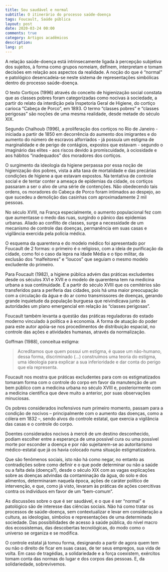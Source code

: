 ```yaml
---
title: Sou saudável e normal
subtitle: O itinerário do processo saúde-doença
tags: Foucault, Saúde pública
layout: post
date: 2020-03-24 00:00
comments: true
category: Artigos acadêmicos
description:
lang: pt
---
```


A relação saúde-doença está intrinsecamente ligada à percepção subjetiva dos sujeitos, à forma como grupos nomeiam,
definem, interpretam e tomam decisões em relação aos aspectos da realidade. A noção do que é “normal” e patológico
desencadeia-se neste sistema de representações simbólicas dentro do processo saúde-doença.

O texto Cortiços (1996) através do conceito de higienização social constata que as classes pobres foram categorizadas
como nocivas à sociedade, a partir do relato da interdição pela Inspetoria Geral de Higiene, do cortiço carioca
“Cabeça de Porco”, em 1893. O termo “classes pobres” e “classes perigosas” são noções de uma mesma realidade,
desde metade do século XIX.

Segundo Chalhoub (1996), a proliferação dos cortiços no Rio de Janeiro - iniciada a partir de 1850 em decorrência do
aumento dos imigrantes e do aumento do número de escravos alforriados - já possuía um estigma de marginalidade e de
perigo de contágios, expostos que estavam - segundo o imaginário das elites - aos riscos devido à promiscuidade,
à ociosidade e aos hábitos “inadequados” dos moradores dos cortiços.

O surgimento da ideologia da higiene perpassa por essa noção de higienização dos pobres, vista a alta taxa de mortalidade
e das precárias condições de higiene a que estavam expostos. Na tentativa de controle social e de tentar conter a ameaça
de epidemias da cidade, os cortiços passaram a ser o alvo de uma série de contenções.
Não obedecendo tais ordens, os moradores do Cabeça de Porco foram intimados ao despejo, ao que sucedeu a
demolição das casinhas com aproximadamente 2 mil pessoas.

No século XVIII, na França especialmente, o aumento populacional fez com que aumentasse o medo das ruas,
surgindo o pânico das epidemias urbanas. Aliado ao conflito de classes, surge a necessidade de um mecanismo de controle
das doenças, permanência em suas casas e vigilância exercida pela polícia médica.

O esquema da quarentena e do modelo médico foi apresentado por Foucault de 2 formas: o primeiro é o religioso,
com a ideia de purificação da cidade, como foi o caso da lepra na Idade Média e o tipo militar,
da exclusão dos “malfeitores” e “loucos” que seguiam o mesmo modelo excludente do primeiro.

Para Foucault (1982), a higiene pública advém das práticas excludentes desde os séculos XVI e XVII e o modelo de
quarentena tem na medicina urbana a sua continuidade. É a partir do século XVIII que os cemitérios são transferidos
para a periferia das cidades, pois há uma maior preocupação com a circulação da água e do ar como transmissores de doenças,
gerando grande inquietude da população burguesa que reivindicava junto às autoridades um plano emergencial em relação
às “classes perigosas”.

Foucault também levanta a questão das práticas reguladoras do estado moderno vinculado à política e à economia.
A forma de atuação do poder para este autor apóia-se nos procedimentos de distribuição espacial, no controle das ações
e atividades humanas, através da normalização.

Goffman (1988), conceitua estigma:

> Acreditamos que quem possui um estigma, é quase um não-humano, dessa forma, discriminado (...) construímos uma
> teoria do estigma, uma ideologia para explicar a sua inferioridade e dar conta do perigo que ela representa.

Foucault nos mostra que práticas excludentes para com os estigmatizados tomaram forma com o controle do corpo em
favor da manutenção de um bem público com a medicina urbana no século XVIII e, posteriormente com a medicina
científica que deve muito a anterior, por suas observações minuciosas.

Os pobres considerados inofensivos num primeiro momento, passam para a condição de nocivos – principalmente com o
aumento das doenças, como a cólera em 1832 –, sendo alvos do controle estatal, que exercia a vigilância das casas e o
controle do corpo.

Doentes considerados nocivos à mercê de um destino desconhecido, podiam escolher entre a esperança de uma possível cura
ou uma possível morte por esconder a doença e por não sujeitarem-se ao autoritarismo médico-estatal que já os havia
colocado numa situação estigmatizadora.

Que são fenômenos sociais, isto não há como negar, no entanto as contradições sobre como definir e o que pode determinar
ou não a saúde ou a falta dela (doença?), desde o século XIX com as vagas explicações sobre as doenças advindas da
contaminação da água, do solo e dos alimentos, determinaram naquela época, ações de caráter político de intervenção,
e que, como já visto, levaram às práticas de ações coercitivas contra os indivíduos em favor de um “bem-comum”.

As discussões sobre o que é ser saudável, e o que é ser “normal” e patológico são de interesse das ciências sociais.
Não há como tratar os processos de saúde-doença, sem contextualizar e levar em consideração a cultura, as ideologias,
símbolos e representações de uma determinada sociedade.
Das possibilidades de acesso à saúde pública, do nível macro dos ecossistemas, das descobertas tecnológicas,
do modo como o universo se organiza e se modifica.

O controle estatal já tomou forma, designando a partir de agora quem tem ou não o direito de ficar em suas casas,
de ter seus empregos, sua vida de volta. Em caso de tragédias, a solidariedade e a força coexistem, exércitos
tomam conta das normas do lugar e dos corpos das pessoas. E, da solidariedade, sobrevivemos.

